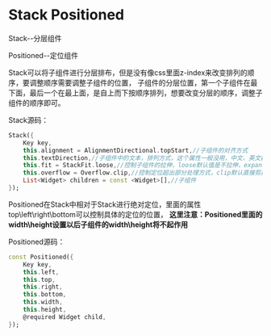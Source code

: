 # Stack Positioned

Stack--分层组件

Positioned--定位组件

Stack可以将子组件进行分层排布，但是没有像css里面z-index来改变排列的顺序，要调整顺序需要调整子组件的位置，
子组件的分层位置，第一个子组件在最下面，最后一个在最上面，是自上而下按顺序排列，想要改变分层的顺序，调整子组件的顺序即可。

Stack源码：
```dart
Stack({
    Key key,
    this.alignment = AlignmentDirectional.topStart,//子组件的对齐方式
    this.textDirection,//子组件中的文本，排列方式，这个属性一般没用，中文、英文都是自左向右读，特殊的比如阿拉伯语言是自右向左的
    this.fit = StackFit.loose,//控制子组件的拉伸，loose默认值是不拉伸，expand尽量拉伸到最大
    this.overflow = Overflow.clip,//控制定位超出部分处理方式，clip默认直接剪掉，visible超出部分显示
    List<Widget> children = const <Widget>[],//子组件
});
```

Positioned在Stack中相对于Stack进行绝对定位，里面的属性top\left\right\bottom可以控制具体的定位的位置，
**这里注意：Positioned里面的width\height设置以后子组件的width\height将不起作用**

Positioned源码：
```dart
const Positioned({
    Key key,
    this.left,
    this.top,
    this.right,
    this.bottom,
    this.width,
    this.height,
    @required Widget child,
});   
```
